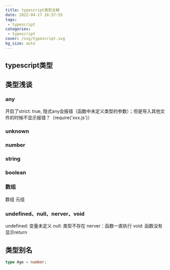 ```yaml
---
title: typescript类型全解
date: 2022-04-17 16:57:55
tags:
 - typescript
categories:
 - typescript
cover: /svg/typescript.svg
bg_size: auto
---
```


## typescript类型

## 类型浅谈

### any
开启了strict: true, 隐式any会报错（函数中未定义类型的参数）；但是导入其他文件的时候不显示报错？（require('xxx.js')）

### unknown

### number

### string

### boolean

### 数组
数组
元组


### undefined、null、nerver、void
undefined: 变量未定义
null: 类型不存在
nerver：函数一直执行
void: 函数没有显示return

## 类型别名
```ts
type Age = number;
```
